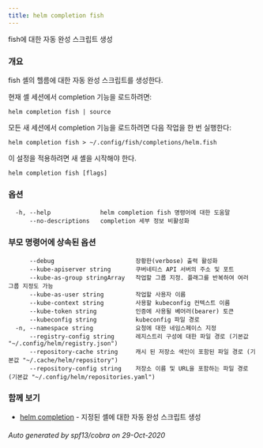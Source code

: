 ```yaml
---
title: helm completion fish
---
```

fish에 대한 자동 완성 스크립트 생성

### 개요


fish 셸의 헬름에 대한 자동 완성 스크립트를 생성한다.

현재 셸 세션에서 completion 기능을 로드하려면:

    helm completion fish | source

모든 새 세션에서 completion 기능을 로드하려면 다음 작업을 한 번 실행한다:

    helm completion fish > ~/.config/fish/completions/helm.fish

이 설정을 적용하려면 새 셸을 시작해야 한다.


```
helm completion fish [flags]
```

### 옵션

```
  -h, --help              helm completion fish 명령어에 대한 도움말
      --no-descriptions   completion 세부 정보 비활성화
```

### 부모 명령어에 상속된 옵션

```
      --debug                       장황한(verbose) 출력 활성화
      --kube-apiserver string       쿠버네티스 API 서버의 주소 및 포트
      --kube-as-group stringArray   작업할 그룹 지정. 플래그를 반복하여 여러 그룹 지정도 가능
      --kube-as-user string         작업할 사용자 이름
      --kube-context string         사용할 kubeconfig 컨텍스트 이름
      --kube-token string           인증에 사용될 베어러(bearer) 토큰
      --kubeconfig string           kubeconfig 파일 경로
  -n, --namespace string            요청에 대한 네임스페이스 지정
      --registry-config string      레지스트리 구성에 대한 파일 경로 (기본값 "~/.config/helm/registry.json")
      --repository-cache string     캐시 된 저장소 색인이 포함된 파일 경로 (기본값 "~/.cache/helm/repository")
      --repository-config string    저장소 이름 및 URL을 포함하는 파일 경로 (기본값 "~/.config/helm/repositories.yaml")
```

### 함께 보기

* [helm completion](/helm/helm_completion.md)	 - 지정된 셸에 대한 자동 완성 스크립트 생성

###### Auto generated by spf13/cobra on 29-Oct-2020
